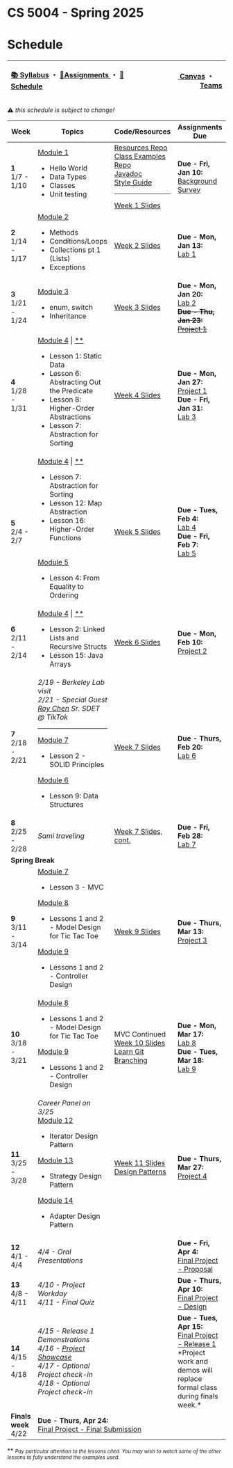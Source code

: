 # CS 5004 - Spring 2025
# Schedule

<!-- https://emojidb.org/warning-emojis?utm_source=user_search -->
<!-- https://gist.github.com/rxaviers/7360908 -->

<!-- Header -->
<table>
<thead>
<tr>
<th width="1000px">
<p align="left">
<a href="https://github.com/CS-5004-Spring-2025/Website/blob/main/Syllabus.md">📚 Syllabus</a> 
・
<a href="https://github.com/CS-5004-Spring-2025/Website/blob/main/Assignments.md">🎯Assignments </a>
・
<a href="https://github.com/CS-5004-Spring-2025/Website/blob/main/Schedule.md">📆Schedule </a>
</th>
</p>

<th width="500px">
<p align="right">
<a href="https://northeastern.instructure.com/courses/206427">
<img height="15" src="https://encrypted-tbn0.gstatic.com/images?q=tbn:ANd9GcS01M7s52LIEYfk7SBpDgMLW-EcwM1JzO3N1A&s"/> 
Canvas</a>  
・
<a href="https://teams.microsoft.com/l/team/19%3AYCGd8c06mCpPM0Vhh1QwLDxMrUZaDTLE3WjsQAXfRD41%40thread.tacv2/conversations?groupId=56de66f9-8448-4beb-98b5-7b8d7bbf193d&tenantId=a8eec281-aaa3-4dae-ac9b-9a398b9215e7"/><img height="15" src="https://cdn-dynmedia-1.microsoft.com/is/content/microsoftcorp/Icon-Teams-28x281?resMode=sharp2&op_usm=1.5,0.65,15,0&qlt=85"/> Teams</a></th>
</tr>
</thead>
</table>

:warning: <i>this schedule is subject to change!</i>

<table>
<thead>
<tr>
<th width="125px">Week</th>
<th width="225px">Topics</th>
<th width="1225px">Code/Resources</th>
<th width="225px">Assignments Due</th>
</tr>
</thead>

<!-- Week 1 -->
<tr>
<td>
<b>1</b><br/>
1/7 - 1/10
</td>

<!-- Topics -->
<td>
<a href="https://northeastern.instructure.com/courses/206427/pages/module-1-overview">Module 1</a><br/>
<ul>
<li>Hello World</li>
<li>Data Types</li>
<li>Classes</li>
<li>Unit testing</li>
</ul>
</td>

<!-- Resources -->
<td>
<a href="https://github.com/CS-5004-Spring-2025/Resources">Resources Repo</a><br/>
<a href="https://github.com/CS-5004-Spring-2025/examples">Class Examples Repo</a><br/>
<a href="https://docs.oracle.com/en/java/javase/23/docs/api/index.html">Javadoc</a><br/>
<a href="https://se-education.org/guides/conventions/java/intermediate.html">Style Guide</a><br/>
<hr/>
<a href="https://cs-5004-spring-2025.github.io/slides/week1">Week 1 Slides</a><br/>
</td>

<!-- Assignments -->
<td>
<b>Due - Fri, Jan 10:</b><br/>
<a href="https://forms.gle/6ztAr5tC98akL87QA">Background Survey</a><br/>
</td>
</tr>
<!------------------------------->
<!------------------------------->

<!-- Week 2 -->
<tr>
<td>
<b>2</b><br/>
1/14 - 1/17
</td>

<!-- Topics -->
<td>
<a href="https://northeastern.instructure.com/courses/206427/pages/module-2-overview">Module 2</a><br/>
<ul>
<li>Methods</li>
<li>Conditions/Loops</li>
<li>Collections pt 1 (Lists)</li>
<li>Exceptions</li>
</ul>
</td>

<!-- Resources -->
<td>
<a href="https://cs-5004-spring-2025.github.io/slides/week2">Week 2 Slides</a><br/>
</td>

<!-- Assignments -->
<td>
<!-- <b>Due - Mon, Jan 13:</b><br/><a href="">Lab 1 - TBA</a><br/> -->
<b>Due - Mon, Jan 13:</b><br/><a href="https://github.com/CS-5004-Spring-2025/Lab1/blob/main/README.md">Lab 1</a><br/>
</td>
</tr>
<!------------------------------->
<!------------------------------->

<!-- Week 3 -->
<tr>
<td>
<b>3</b><br/>
1/21 - 1/24
</td>

<!-- Topics -->
<td>
<a href="https://northeastern.instructure.com/courses/206427/pages/module-3-overview">Module 3</a><br/>
<ul>
<li>enum, switch</li>
<li>Inheritance</li>
</ul>
</td>

<!-- Resources -->
<td>
<a href="https://cs-5004-spring-2025.github.io/slides/week3">Week 3 Slides</a><br/>
</td>

<!-- Assignments -->
<td>
<b>Due - Mon, Jan 20:</b><br/><a href="https://github.com/CS-5004-Spring-2025/Lab2/blob/main/README.md">Lab 2</a><br/>
<s><b>Due - Thu, Jan 23:</b> <br/>
<a href="https://github.com/CS-5004-Spring-2025/Project1/blob/main/README.md">Project 1</a><br/></s>

</td>
</tr>
<!------------------------------->
<!------------------------------->

<!-- Week 4 -->
<tr>
<td>
<b>4</b><br/>
1/28 - 1/31
</td>

<!-- Topics -->
<td>
<a href="https://northeastern.instructure.com/courses/206427/pages/module-4-overview">Module 4</a> | <a href="#note">**</a><br/>
<ul>
<li>Lesson 1: Static Data</li>
<li>Lesson 6: Abstracting Out the Predicate</li>
<li>Lesson 8: Higher-Order Abstractions</li>
<li>Lesson 7: Abstraction for Sorting</li>
</ul>
</td>

<!-- Resources -->
<td>
<a href="https://cs-5004-spring-2025.github.io/slides/week4">Week 4 Slides</a><br/>
</td>

<!-- Assignments -->
<td>
<b>Due - Mon, Jan 27:</b><br/>
<a href="https://github.com/CS-5004-Spring-2025/Project1/blob/main/README.md">Project 1</a><br/>
<b>Due - Fri, Jan 31:</b><br/>
<a href="https://github.com/CS-5004-Spring-2025/Lab3/blob/main/README.md">Lab 3</a><br/>
</td>
</tr>
<!------------------------------->
<!------------------------------->

<!-- Week 5 -->
<tr>
<td>
<b>5</b><br/>
2/4 - 2/7
</td>

<!-- Topics -->
<td>
<a href="https://northeastern.instructure.com/courses/206427/pages/module-4-overview">Module 4</a> | <a href="#note">**</a><br/>
<ul>
<li>Lesson 7: Abstraction for Sorting</li>
<li>Lesson 12: Map Abstraction</li>
<li>Lesson 16: Higher-Order Functions</li>
</ul>
<br/>
<a href="https://northeastern.instructure.com/courses/206427/pages/module-5-overview">Module 5</a><br/>
<ul>
<li>Lesson 4: From Equality to Ordering</li>
</ul>
</td>

<!-- Resources -->
<td>
<a href="https://cs-5004-spring-2025.github.io/slides/week5">Week 5 Slides</a><br/>
</td>

<!-- Assignments -->
<td>
<b>Due - Tues, Feb 4:</b><br/>
<a href="https://github.com/CS-5004-Spring-2025/Website/blob/main/assignments/Lab4.md">Lab 4</a><br/>
<b>Due - Fri, Feb 7:</b><br/>
<a href="https://northeastern.instructure.com/courses/206427/quizzes/677920">Lab 5</a><br/>
</td>
</tr>
<!------------------------------->
<!------------------------------->

<!-- Week 6 -->
<tr>
<td>
<b>6</b><br/>
2/11 - 2/14
</td>

<!-- Topics -->
<td>
<a href="https://northeastern.instructure.com/courses/206427/pages/module-4-overview">Module 4</a> | <a href="#note">**</a><br/>
<ul>
<li>Lesson 2: Linked Lists and Recursive Structs</li>
<li>Lesson 15: Java Arrays</li>
</ul>
</td>

<!-- Resources -->
<td>
<a href="https://cs-5004-spring-2025.github.io/slides/week6">Week 6 Slides</a><br/>
</td>

<!-- Assignments -->
<td>
<b>Due - Mon, Feb 10:</b><br/>
<a href="https://github.com/CS-5004-Spring-2025/Project2/blob/main/README.md">Project 2</a><br/>
</td>
</tr>
<!------------------------------->
<!------------------------------->


<!-- Week 7 -->
<tr>
<td>
<b>7</b><br/>
2/18 - 2/21
</td>

<!-- Topics -->
<td>
<i>2/19 - Berkeley Lab visit</i><br/>
<i>2/21 - Special Guest <a href="https://www.linkedin.com/in/roy-chen-dc024/">Roy Chen</a> Sr. SDET @ TikTok</i><br/>
<hr/>
<a href="https://northeastern.instructure.com/courses/206427/pages/module-7-overview">Module 7</a><br/>
<ul>
<li>Lesson 2 - SOLID Principles</li>
</ul>
<a href="https://northeastern.instructure.com/courses/206427/pages/module-6-overview">Module 6</a><br/>
<ul>
<li>Lesson 9: Data Structures</li>
</ul>
</td>

<!-- Resources -->
<td>
<a href="https://cs-5004-spring-2025.github.io/slides/week7">Week 7 Slides</a><br/>
</td>

<!-- Assignments -->
<td>
<b>Due - Thurs, Feb 20:</b><br/>
<a href="https://github.com/CS-5004-Spring-2025/Website/blob/main/assignments/Lab6.md">Lab 6</a><br/>

</td>
</tr>
<!------------------------------->
<!------------------------------->

<!-- Week 8 -->
<tr>
<td>
<b>8</b><br/>
2/25 - 2/28
</td>

<!-- Topics -->
<td>
<i>Sami traveling</i>
<!-- <a href="">Module</a><br/> -->
</td>

<!-- Resources -->
<td>
<a href="https://cs-5004-spring-2025.github.io/slides/week7">Week 7 Slides, cont.</a><br/>
</td>

<!-- Assignments -->
<td>
<b>Due - Fri, Feb 28:</b><br/>
<a href="https://northeastern.instructure.com/courses/206427/quizzes/680084">Lab 7</a><br/>
</td>
</tr>
<!------------------------------->
<!------------------------------->

<!-- Spring Break -->
<tr>
<td colspan=4><b>Spring Break</b></td>
</tr>


<!-- Week 9 -->
<tr>
<td>
<b>9</b><br/>
3/11 - 3/14
</td>

<!-- Topics -->
<td>
<a href="https://northeastern.instructure.com/courses/206427/pages/module-7-overview">Module 7</a><br/>
<ul>
<li>Lesson 3 - MVC</li>
</ul>
<a href="https://northeastern.instructure.com/courses/206427/pages/module-8-overview">Module 8</a><br/>
<ul>
<li>Lessons 1 and 2 - Model Design for Tic Tac Toe</li>
</ul>
<a href="https://northeastern.instructure.com/courses/206427/pages/module-9-overview">Module 9</a><br/>
<ul>
<li>Lessons 1 and 2 - Controller Design</li>
</ul>
<!-- <a href="">Module</a><br/> -->
</td>

<!-- Resources -->
<td>
<a href="https://cs-5004-spring-2025.github.io/slides/week9">Week 9 Slides</a><br/>
</td>

<!-- Assignments -->
<td>
<b>Due - Thurs, Mar 13:</b><br/>
<a href="https://github.com/CS-5004-Spring-2025/Project3/blob/main/README.md">Project 3</a><br/>

</td>
</tr>
<!------------------------------->
<!------------------------------->

<!-- Week 10 -->
<tr>
<td>
<b>10</b><br/>
3/18 - 3/21
</td>

<!-- Topics -->
<td>
<a href="https://northeastern.instructure.com/courses/206427/pages/module-8-overview">Module 8</a><br/>
<ul>
<li>Lessons 1 and 2 - Model Design for Tic Tac Toe</li>
</ul>
<a href="https://northeastern.instructure.com/courses/206427/pages/module-9-overview">Module 9</a><br/>
<ul>
<li>Lessons 1 and 2 - Controller Design</li>
</ul>
<!-- <a href="">Module</a><br/> -->
</td>

</td>

<!-- Resources -->
<td>
MVC Continued<br/>
<a href="https://cs-5004-spring-2025.github.io/slides/week10">Week 10 Slides</a><br/>
<a href="https://learngitbranching.js.org/">Learn Git Branching</a><br/>
</td>

<!-- Assignments -->
<td>
<b>Due - Mon, Mar 17:</b><br/>
<a href="https://northeastern.instructure.com/courses/206427/quizzes/681668">Lab 8</a><br/>
<b>Due - Tues, Mar 18:</b><br/>
<a href="https://northeastern.instructure.com/courses/206427/quizzes/682908">Lab 9</a><br/>
</td>
</tr>
<!------------------------------->
<!------------------------------->

<!-- Week 11 -->
<tr>
<td>
<b>11</b><br/>
3/25 - 3/28
</td>

<!-- Topics -->
<td>
<i>Career Panel on 3/25</i><br/>
<a href="https://northeastern.instructure.com/courses/206427/pages/module-12-overview">Module 12</a><br/>
<ul><li>Iterator Design Pattern</li></ul>
<a href="https://northeastern.instructure.com/courses/206427/pages/module-13-overview">Module 13</a><br/>
<ul><li>Strategy Design Pattern</li></ul>
<a href="https://northeastern.instructure.com/courses/206427/pages/module-14-overview">Module 14</a><br/>
<ul><li>Adapter Design Pattern</li></ul>

<!-- <a href="">Module</a><br/> -->
</td>

<!-- Resources -->
<td>
<a href="https://cs-5004-spring-2025.github.io/slides/week11">Week 11 Slides</a><br/>
<a href="https://refactoring.guru/design-patterns">Design Patterns</a><br/>
</td>

<!-- Assignments -->
<td>
<b>Due - Thurs, Mar 27:</b><br/>
<a href="assignments/Project4.md">Project 4</a><br/>
</td>
</tr>
<!------------------------------->
<!------------------------------->

<!-- Week 12 -->
<tr>
<td>
<b>12</b><br/>
4/1 - 4/4
</td>

<!-- Topics -->
<td>
<i>4/4 - Oral Presentations</i><br/>
</td>

<!-- Resources -->
<td>

</td>

<!-- Assignments -->
<td>
<b>Due - Fri, Apr 4:</b><br/>
<a href="assignments/FinalProject.md">Final Project - Proposal</a><br/>
</td>
</tr>
<!------------------------------->
<!------------------------------->

<!-- Week 13 -->
<tr>
<td>
<b>13</b><br/>
4/8 - 4/11
</td>

<!-- Topics -->
<td>
<i>4/10 - Project Workday</i><br/>
<i>4/11 - Final Quiz</i><br/>
</td>

<!-- Resources -->
<td>

</td>

<!-- Assignments -->
<td>
<b>Due - Thurs, Apr 10:</b><br/>
<a href="assignments/FinalProject.md">Final Project - Design</a><br/>
</td>
</tr>
<!------------------------------->
<!------------------------------->

<!-- Week 14 -->
<tr>
<td>
<b>14</b><br/>
4/15 - 4/18
</td>

<!-- Topics -->
<td>
<i>4/15 - Release 1 Demonstrations</i><br/>
<i>4/16 - <a href="https://www.accelevents.com/e/Oakland-Student-Showcase-Spring-2025">Project Showcase</a></i><br/>
<i>4/17 - Optional Project check-in</i><br/>
<i>4/18 - Optional Project check-in</i><br/>
</td>

<!-- Resources -->
<td>

</td>

<!-- Assignments -->
<td>
<b>Due - Tues, Apr 15:</b><br/>
<a href="assignments/FinalProject.md">Final Project - Release 1</a><br/>
*Project work and demos will replace formal class during finals week.*
</td>
</tr>
<!------------------------------->
<!------------------------------->



<!-- Finals Week -->
<tr>
<td><b>Finals week</b><br/>4/22</td>
<td colspan=4>
<b>Due - Thurs, Apr 24:</b><br/>
<a href="assignments/FinalProject.md">Final Project - Final Submission</a><br/>
</td>
</tr>
</table>

<div id="note">** <i><small>Pay particular attention to the lessons cited. You may wish to watch some of the other lessons to fully understand the examples used.</small></i></div>

